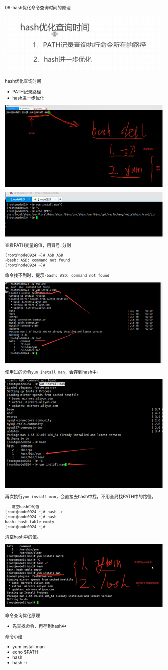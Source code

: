 09-hash优化命令查询时间的原理



![image-20201114190010684](../image/image-20201114190010684.png)

hash优化查询时间

* PATH记录路径
* hash进一步优化



![image-20201114190401356](../image/image-20201114190401356.png)



![image-20201114190521221](../image/image-20201114190521221.png)

查看PATH变量的值，用冒号`:`分割

```shell
[root@node0924 ~]# ASD ASD
-bash: ASD: command not found
[root@node0924 ~]# 

```

命令找不到时，提示`-bash: ASD: command not found`

![image-20201114190843534](../image/image-20201114190843534.png)

使用过的命令`yum install man`，会存到hash中。

![image-20201114191007073](../image/image-20201114191007073.png)

再次执行`yum install man`，会直接去hash中找，不用全局找PATH中的路径。



```shell
-- 清空hash中的值
[root@node0924 ~]# hash -r
[root@node0924 ~]# hash
hash: hash table empty
[root@node0924 ~]# 

```

清空hash中的值。



![image-20201114191404493](../image/image-20201114191404493.png)

命令查询优化原理

* 先查找命令，再存到hash中



命令小结

* yum install man
* echo $PATH
* hash
* hash -r

